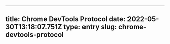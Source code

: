 
---
title: Chrome DevTools Protocol 
date: 2022-05-30T13:18:07.751Z
type: entry
slug: chrome-devtools-protocol
---

